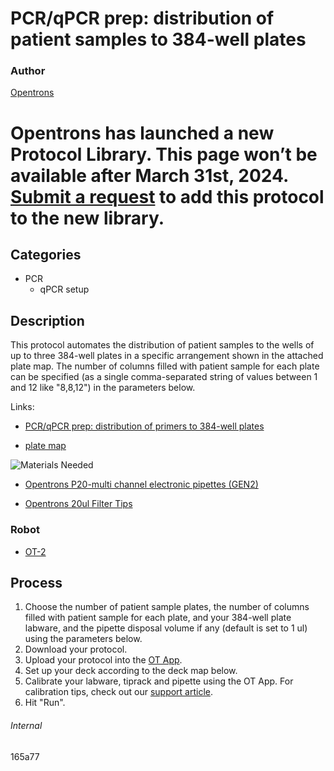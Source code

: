 # PCR/qPCR prep: distribution of patient samples to 384-well plates

### Author
[Opentrons](https://opentrons.com/)


# Opentrons has launched a new Protocol Library. This page won’t be available after March 31st, 2024. [Submit a request](https://docs.google.com/forms/d/e/1FAIpQLSdYYp9QCKow4nn0KlCVsMS3HX0eJ0N9O7-erajKvcpT0lWbSg/viewform) to add this protocol to the new library.

## Categories
* PCR
     * qPCR setup

## Description
This protocol automates the distribution of patient samples to the wells of up to three 384-well plates in a specific arrangement shown in the attached plate map. The number of columns filled with patient sample for each plate can be specified (as a single comma-separated string of values between 1 and 12 like "8,8,12") in the parameters below.

Links:
* [PCR/qPCR prep: distribution of primers to 384-well plates](http://protocols.opentrons.com/protocol/559aa0)

* [plate map](https://s3.amazonaws.com/pf-upload-01/u-4256/0/2021-03-08/e373l2s/384%20plate%20map.png)

![Materials Needed](https://s3.amazonaws.com/opentrons-protocol-library-website/custom-README-images/001-General+Headings/materials.png)

* [Opentrons P20-multi channel electronic pipettes (GEN2)](https://shop.opentrons.com/collections/ot-2-robot/products/8-channel-electronic-pipette)

* [Opentrons 20ul Filter Tips](https://shop.opentrons.com/collections/opentrons-tips/products/opentrons-20ul-filter-tips)


### Robot
* [OT-2](https://opentrons.com/ot-2)


## Process
1. Choose the number of patient sample plates, the number of columns filled with patient sample for each plate, and your 384-well plate labware, and the pipette disposal volume if any (default is set to 1 ul) using the parameters below.
2. Download your protocol.
3. Upload your protocol into the [OT App](https://opentrons.com/ot-app).
4. Set up your deck according to the deck map below.
5. Calibrate your labware, tiprack and pipette using the OT App. For calibration tips, check out our [support article](https://support.opentrons.com/ot-2/getting-started-software-setup/deck-calibration).
6. Hit "Run".

###### Internal
165a77
